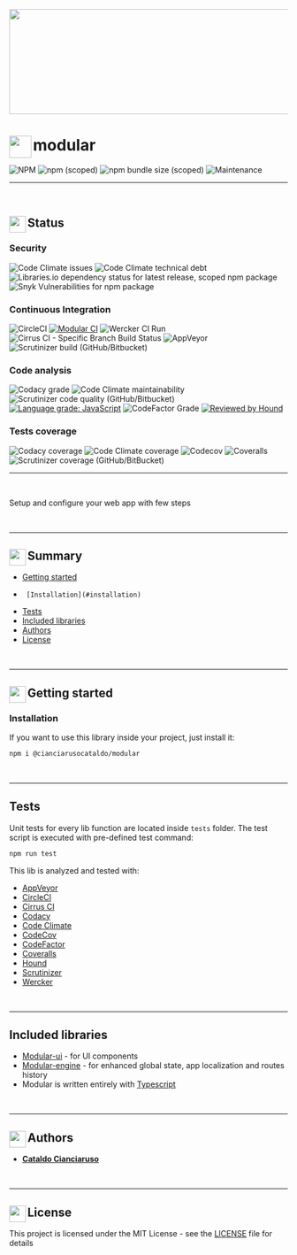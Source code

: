 <div align="center">
<img width="640px" height="190px" alt="" src="https://user-images.githubusercontent.com/47371276/154151141-7d8834b9-d426-4e13-be70-d0e15ac41c38.png" />
</div>

# modular<img align="left" alt="" src="https://user-images.githubusercontent.com/47371276/153878422-16c9d20f-d0f0-4940-8b67-3366094b66f7.png" width="40"/>

![NPM](https://img.shields.io/npm/l/@cianciarusocataldo/modular?label=License&style=for-the-badge) 
![npm (scoped)](https://img.shields.io/npm/v/@cianciarusocataldo/modular?color=orange%20&label=Latest%20version&style=for-the-badge) 
![npm bundle size (scoped)](https://img.shields.io/bundlephobia/min/@cianciarusocataldo/modular?label=Package%20size&style=for-the-badge&logo=npm)
![Maintenance](https://img.shields.io/maintenance/yes/2025?label=Maintained&style=for-the-badge)

* * *

<br>

## Status<img align="left" alt="" src="https://user-images.githubusercontent.com/47371276/153876497-124aa299-63d9-46bf-a090-6d53a7417f4d.png" width="30"/>

### Security

![Code Climate issues](https://img.shields.io/codeclimate/issues/CianciarusoCataldo/modular?label=Code%20Climate%20issues)
![Code Climate technical debt](https://img.shields.io/codeclimate/tech-debt/CianciarusoCataldo/modular?label=Code%20Climate%20tech%20debt)
![Libraries.io dependency status for latest release, scoped npm package](https://img.shields.io/librariesio/release/npm/@cianciarusocataldo/modular?label=Libraries.io%20dependency%20status&logo=librariesdotio)
![Snyk Vulnerabilities for npm package](https://img.shields.io/snyk/vulnerabilities/npm/@cianciarusocataldo/modular-ui?label=Snyk%20Vulnerabilities&logo=snyk)

### Continuous Integration

![CircleCI](https://img.shields.io/circleci/build/github/CianciarusoCataldo/modular?label=CircleCI&logo=circleci) 
[![Modular CI](https://github.com/CianciarusoCataldo/modular/actions/workflows/modular.yml/badge.svg)](https://github.com/CianciarusoCataldo/modular/actions/workflows/modular.yml) 
![Wercker CI Run](https://img.shields.io/wercker/ci/6201e5a4fd7149080044d196?label=Wercker%20CI&logo=oracle) 
![Cirrus CI - Specific Branch Build Status](https://img.shields.io/cirrus/github/CianciarusoCataldo/modular/main?label=Cirrus%20CI&logo=cirrusci) 
![AppVeyor](https://img.shields.io/appveyor/build/CianciarusoCataldo/modular?label=AppVeyor%20build&logo=appveyor)
![Scrutinizer build (GitHub/Bitbucket)](https://img.shields.io/scrutinizer/build/g/CianciarusoCataldo/modular?label=Scrutinizer%20build&logo=scrutinizer)

### Code analysis

![Codacy grade](https://img.shields.io/codacy/grade/9c5973df144d452a8759ddb6d4f3a8c0?label=Codacy%20code%20grade&logo=codacy)
![Code Climate maintainability](https://img.shields.io/codeclimate/maintainability/CianciarusoCataldo/modular?label=Code%20Climate%20maintainability&logo=codeclimate)
![Scrutinizer code quality (GitHub/Bitbucket)](https://img.shields.io/scrutinizer/quality/g/CianciarusoCataldo/modular?label=Scrutinizer%20code%20quality&logo=scrutinizer)
[![Language grade: JavaScript](https://img.shields.io/lgtm/grade/javascript/g/CianciarusoCataldo/modular.svg?logo=lgtm&logoWidth=18&label=LGTM%20code%20quality)](https://lgtm.com/projects/g/CianciarusoCataldo/modular/context:javascript) 
![CodeFactor Grade](https://img.shields.io/codefactor/grade/github/cianciarusocataldo/modular?label=CodeFactor%20code%20quality&logo=codefactor) 
[![Reviewed by Hound](https://img.shields.io/badge/Reviewed_by-Hound-8E64B0.svg)](https://houndci.com)

### Tests coverage

![Codacy coverage](https://img.shields.io/codacy/coverage/9c5973df144d452a8759ddb6d4f3a8c0?label=Codacy%20coverage&logo=codacy)
![Code Climate coverage](https://img.shields.io/codeclimate/coverage/CianciarusoCataldo/modular?label=Code%20Climate%20coverage&logo=codeclimate)
![Codecov](https://img.shields.io/codecov/c/github/CianciarusoCataldo/modular?label=CodeCov%20coverage&logo=codecov)
![Coveralls](https://img.shields.io/coveralls/github/CianciarusoCataldo/modular?label=Coveralls%20coverage&&logo=coveralls) 
![Scrutinizer coverage (GitHub/BitBucket)](https://img.shields.io/scrutinizer/coverage/g/CianciarusoCataldo/modular/main?label=Scrutinizer%20coverage)

* * *

<br>

Setup and configure your web app with few steps

<br>

* * *


## Summary<img align="left" alt="" src="https://user-images.githubusercontent.com/47371276/153879131-3e4416a4-b3fd-4208-beee-ccf672345bcc.png" width="30"/>

-   [Getting started](#getting-started)
-      [Installation](#installation)
-   [Tests](#tests)
-   [Included libraries](#included-libraries)
-   [Authors](#authors)
-   [License](#license)

<br>

* * *

## Getting started<img src="https://user-images.githubusercontent.com/47371276/154059478-c044b278-5ef4-4036-8113-a18531e35194.svg" align="left" width="30" />

### Installation

If you want to use this library inside your project, just install it:

```sh
npm i @cianciarusocataldo/modular
```

<br>

* * *

## Tests

Unit tests for every lib function are located inside `tests` folder. The test script is executed with pre-defined test command:

```sh
npm run test
```

This lib is analyzed and tested with:

-   [AppVeyor](https://ci.appveyor.com/project/CianciarusoCataldo/modular)
-   [CircleCI](https://app.circleci.com/pipelines/github/CianciarusoCataldo/modular)
-   [Cirrus CI](https://cirrus-ci.com/github/CianciarusoCataldo/modular)
-   [Codacy](https://app.codacy.com/gh/CianciarusoCataldo/modular)
-   [Code Climate](https://codeclimate.com/github/CianciarusoCataldo/modular)
-   [CodeCov](https://app.codecov.io/gh/CianciarusoCataldo/modular)
-   [CodeFactor](https://www.codefactor.io/repository/github/cianciarusocataldo/modular)
-   [Coveralls](https://coveralls.io/github/CianciarusoCataldo/modular)
-   [Hound](https://houndci.com/)
-   [Scrutinizer](https://scrutinizer-ci.com/g/CianciarusoCataldo/modular/)
-   [Wercker](https://app.wercker.com/CianciarusoCataldo/modular/runs)

<br>

* * *

## Included libraries

-   [Modular-ui](https://github.com/CianciarusoCataldo/modular-ui) - for UI components
-   [Modular-engine](https://github.com/CianciarusoCataldo/modular-engine) - for enhanced global state, app localization and routes history
-   Modular is written entirely with [Typescript](https://www.typescriptlang.org/)

<br>

* * *

## Authors<img align="left" src="https://user-images.githubusercontent.com/47371276/154069439-eece1dc0-a82c-4322-95f4-cf2211226fcf.png" alt="" width="30" />

-   [**Cataldo Cianciaruso**](https://github.com/CianciarusoCataldo)

<br>

* * *


                            

## License<img align="left" src="https://user-images.githubusercontent.com/47371276/154152300-69b2ebbd-2461-49a7-b1c9-3570f4b51156.png" alt="" width="30" />

This project is licensed under the MIT License - see the [LICENSE](LICENSE) file for details
